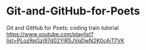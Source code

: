 # Git-and-GitHub-for-Poets
Git and GitHub for Poets: coding train tutorial
https://www.youtube.com/playlist?list=PLozRqGzj97d02YjR5JVqDwN2K0cAiT7VK
